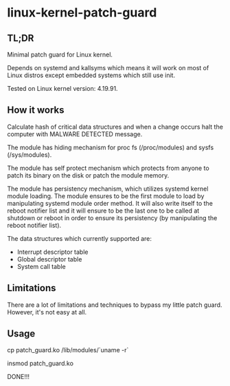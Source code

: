 # linux-kernel-patch-guard

## TL;DR

Minimal patch guard for Linux kernel.

Depends on systemd and kallsyms which means it will work on most of Linux distros except embedded systems which still use init.

Tested on Linux kernel version: 4.19.91.

## How it works

Calculate hash of critical data structures and when a change occurs halt the computer with MALWARE DETECTED message.

The module has hiding mechanism for proc fs (/proc/modules) and sysfs (/sys/modules).

The module has self protect mechanism which protects from anyone to patch its binary on the disk or patch the module memory.

The module has persistency mechanism, which utilizes systemd kernel module loading. The module ensures to be the first module to load by manipulating systemd module order method. It will also write itself to the reboot notifier list and it will ensure to be the last one to be called at shutdown or reboot in order to ensure its persistency (by manipulating the reboot notifier list).

The data structures which currently supported are:

* Interrupt descriptor table
* Global descriptor table
* System call table

## Limitations

There are a lot of limitations and techniques to bypass my little patch guard. However, it's not easy at all.

## Usage

cp patch_guard.ko /lib/modules/\`uname -r\`

insmod patch_guard.ko

DONE!!!
